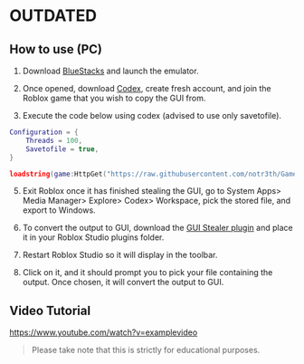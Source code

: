 # OUTDATED

## How to use (PC)
1. Download [BlueStacks](https://www.bluestacks.com/) and launch the emulator.

2. Once opened, download [Codex](https://codex.lol/android), create fresh account, and join the Roblox game that you wish to copy the GUI from.

3. Execute the code below using codex (advised to use only savetofile).
```lua
Configuration = {
    Threads = 100,
    Savetofile = true,
}

loadstring(game:HttpGet("https://raw.githubusercontent.com/notr3th/Game-Downloader/main/loader.lua"))()
```

5. Exit Roblox once it has finished stealing the GUI, go to System Apps> Media Manager> Explore> Codex> Workspace, pick the stored file, and export to Windows.

6. To convert the output to GUI, download the [GUI Stealer plugin](https://github.com/notr3th/GUI-Stealer/blob/main/Plugin.lua) and place it in your Roblox Studio plugins folder.

7. Restart Roblox Studio so it will display in the toolbar.

8. Click on it, and it should prompt you to pick your file containing the output. Once chosen, it will convert the output to GUI.

## Video Tutorial
https://www.youtube.com/watch?v=examplevideo

> Please take note that this is strictly for educational purposes.
